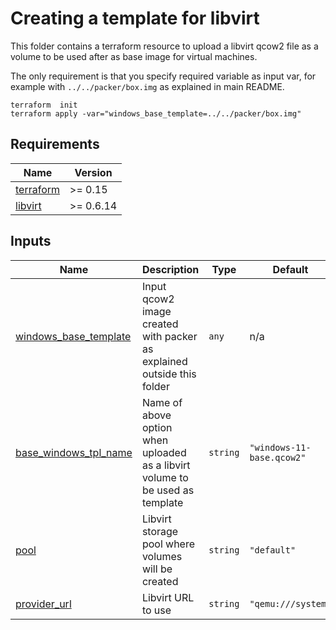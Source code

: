# Creating a template for libvirt

This folder contains a terraform resource to upload a libvirt qcow2 file as a
volume to be used after as base image for virtual machines.

The only requirement is that you specify required variable as input var, for
example with `../../packer/box.img` as explained in main README.

```
terraform  init
terraform apply -var="windows_base_template=../../packer/box.img"
```

<!-- BEGINNING OF PRE-COMMIT-TERRAFORM DOCS HOOK -->
## Requirements

| Name | Version |
|------|---------|
| <a name="requirement_terraform"></a> [terraform](#requirement\_terraform) | >= 0.15 |
| <a name="requirement_libvirt"></a> [libvirt](#requirement\_libvirt) | >= 0.6.14 |

## Inputs

| Name | Description | Type | Default | Required |
|------|-------------|------|---------|:--------:|
| <a name="input_windows_base_template"></a> [windows\_base\_template](#input\_windows\_base\_template) | Input qcow2 image created with packer as explained outside this folder | `any` | n/a | yes |
| <a name="input_base_windows_tpl_name"></a> [base\_windows\_tpl\_name](#input\_base\_windows\_tpl\_name) | Name of above option when uploaded as a libvirt volume to be used as template | `string` | `"windows-11-base.qcow2"` | no |
| <a name="input_pool"></a> [pool](#input\_pool) | Libvirt storage pool where volumes will be created | `string` | `"default"` | no |
| <a name="input_provider_url"></a> [provider\_url](#input\_provider\_url) | Libvirt URL to use | `string` | `"qemu:///system"` | no |
<!-- END OF PRE-COMMIT-TERRAFORM DOCS HOOK -->
